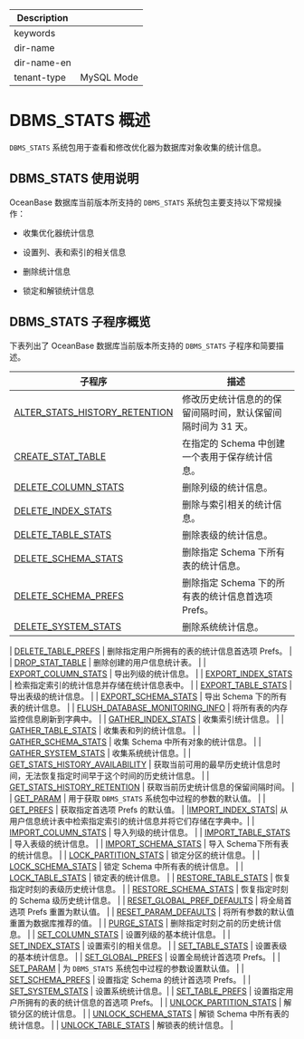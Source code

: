 | Description   |                 |
|---------------|-----------------|
| keywords      |                 |
| dir-name      |                 |
| dir-name-en   |                 |
| tenant-type   | MySQL Mode      |

# DBMS_STATS 概述 


`DBMS_STATS` 系统包用于查看和修改优化器为数据库对象收集的统计信息。

## DBMS_STATS 使用说明 

OceanBase 数据库当前版本所支持的 `DBMS_STATS` 系统包主要支持以下常规操作：

* 收集优化器统计信息 

* 设置列、表和索引的相关信息 

* 删除统计信息

* 锁定和解锁统计信息


## DBMS_STATS 子程序概览 

下表列出了 OceanBase 数据库当前版本所支持的 `DBMS_STATS` 子程序和简要描述。

|                   **子程序**                                 |                  **描述**                |
|-------------------------------------------------------------|------------------------------------------|
| [ALTER_STATS_HISTORY_RETENTION](../15900.dbms-stats-mysql/200.alter-stats-history-retention-mysql.md)  | 修改历史统计信息的的保留间隔时间，默认保留间隔时间为 31 天。         |
| [CREATE_STAT_TABLE](../15900.dbms-stats-mysql/300.create-stat-table-mysql.md)              | 在指定的 Schema 中创建一个表用于保存统计信息。              |
| [DELETE_COLUMN_STATS](../15900.dbms-stats-mysql/400.delete-column-stats-mysql.md)            | 删除列级的统计信息。                               |
| [DELETE_INDEX_STATS](../15900.dbms-stats-mysql/500.delete-index-stats-mysql.md)             | 删除与索引相关的统计信息。                            |
| [DELETE_TABLE_STATS](../15900.dbms-stats-mysql/600.delete-table-stats-mysql.md)             | 删除表级的统计信息。                               |
| [DELETE_SCHEMA_STATS](../15900.dbms-stats-mysql/700.delete-schema-stats-mysql.md)            | 删除指定 Schema 下所有表的统计信息。                   |
| [DELETE_SCHEMA_PREFS](../15900.dbms-stats-mysql/800.delete-schema-prefs-mysql.md)            | 删除指定 Schema 下的所有表的统计信息首选项 Prefs。         |
| [DELETE_SYSTEM_STATS](860.delete-system-stats-mysql.md)                                   | 删除系统统计信息。|

| [DELETE_TABLE_PREFS](../15900.dbms-stats-mysql/900.delete-table-prefs-mysql.md)             | 删除指定用户所拥有的表的统计信息首选项 Prefs。               |
| [DROP_STAT_TABLE](../15900.dbms-stats-mysql/1000.drop-stat-table-mysql.md)                | 删除创建的用户信息统计表。                            |
| [EXPORT_COLUMN_STATS](../15900.dbms-stats-mysql/1100.export-column-stats-mysql.md)            | 导出列级的统计信息。                               |
| [EXPORT_INDEX_STATS](../15900.dbms-stats-mysql/1200.export-index-stats-mysql.md)             |  检索指定索引的统计信息并存储在统计信息表中。                            |
| [EXPORT_TABLE_STATS](../15900.dbms-stats-mysql/1300.export-table-stats-mysql.md)            | 导出表级的统计信息。                      |
| [EXPORT_SCHEMA_STATS](../15900.dbms-stats-mysql/1400.export-schema-stats-mysql.md)             |   导出 Schema 下的所有表的统计信息。                 |
| [FLUSH_DATABASE_MONITORING_INFO](../15900.dbms-stats-mysql/1500.flush-database-monitoring-info-mysql.md) | 将所有表的内存监控信息刷新到字典中。                       |
| [GATHER_INDEX_STATS](../15900.dbms-stats-mysql/1600.gather-index-stats-mysql.md)             | 收集索引统计信息。                                                     |
| [GATHER_TABLE_STATS](../15900.dbms-stats-mysql/1700.gather-table-stats-mysql.md)             |  收集表和列的统计信息。        |
| [GATHER_SCHEMA_STATS](../15900.dbms-stats-mysql/1800.gather-schema-stats-mysql.md)            | 收集 Schema 中所有对象的统计信息。                    |
| [GATHER_SYSTEM_STATS](1850.gather-system-stats-mysql.md)                                    | 收集系统统计信息。|
| [GET_STATS_HISTORY_AVAILABILITY](../15900.dbms-stats-mysql/1900.get-stats-history-availability-mysql.md) | 获取当前可用的最早历史统计信息时间，无法恢复指定时间早于这个时间的历史统计信息。 |
| [GET_STATS_HISTORY_RETENTION](../15900.dbms-stats-mysql/2000.get-stats-history-retention-mysql.md)    | 获取当前历史统计信息的保留间隔时间。                       |
| [GET_PARAM](../15900.dbms-stats-mysql/2100.get-param-mysql.md)                      | 用于获取 `DBMS_STATS` 系统包中过程的参数的默认值。         |
| [GET_PREFS](../15900.dbms-stats-mysql/2200.get-prefs-mysql.md)                      | 获取指定首选项 Prefs 的默认值。                      |
|[IMPORT_INDEX_STATS](../15900.dbms-stats-mysql/2300.import-index-stats-mysql.md)| 从用户信息统计表中检索指定索引的统计信息并将它们存储在字典中。|
| [IMPORT_COLUMN_STATS](../15900.dbms-stats-mysql/2400.import-column-stats-mysql.md)            | 导入列级的统计信息。                               |
| [IMPORT_TABLE_STATS](../15900.dbms-stats-mysql/2500.import-table-stats-mysql.md)             | 导入表级的统计信息。                               |
| [IMPORT_SCHEMA_STATS](../15900.dbms-stats-mysql/2600.import-schema-stats-mysql.md)            | 导入 Schema下所有表的统计信息。                      |
| [LOCK_PARTITION_STATS](../15900.dbms-stats-mysql/2700.lock-partition-stats-mysql.md)           | 锁定分区的统计信息。                               |
| [LOCK_SCHEMA_STATS](../15900.dbms-stats-mysql/2800.lock-schema-stats-mysql.md)              | 锁定 Schema 中所有表的统计信息。                     |
| [LOCK_TABLE_STATS](../15900.dbms-stats-mysql/2900.lock-table-stats-mysql.md)               | 锁定表的统计信息。                                |
| [RESTORE_TABLE_STATS](../15900.dbms-stats-mysql/3000.restore-table-stats-mysql.md)            | 恢复指定时刻的表级历史统计信息。                         |
| [RESTORE_SCHEMA_STATS](../15900.dbms-stats-mysql/3100.restore-schema-stats-mysql.md)           | 恢复指定时刻的 Schema 级历史统计信息。                  |
| [RESET_GLOBAL_PREF_DEFAULTS](../15900.dbms-stats-mysql/3200.reset-global-pref-defaults-mysql.md)     | 将全局首选项  Prefs 重置为默认值。                    |
| [RESET_PARAM_DEFAULTS](../15900.dbms-stats-mysql/3300.reset-param-defaults-mysql.md)           | 将所有参数的默认值重置为数据库推荐的值。                     |
| [PURGE_STATS](../15900.dbms-stats-mysql/3400.purge-stats-mysql.md)                    | 删除指定时刻之前的历史统计信息。                         |
| [SET_COLUMN_STATS](../15900.dbms-stats-mysql/3500.set-column-stats-mysql.md)               | 设置列级的基本统计信息。                             |
| [SET_INDEX_STATS](../15900.dbms-stats-mysql/3600.set-index-stats-mysql.md)                | 设置索引的相关信息。                               |
| [SET_TABLE_STATS](../15900.dbms-stats-mysql/3700.set-table-stats-mysql.md)                | 设置表级的基本统计信息。                             |
| [SET_GLOBAL_PREFS](../15900.dbms-stats-mysql/3800.set-global-prefs-mysql.md)               | 设置全局统计首选项 Prefs。                         |
| [SET_PARAM](../15900.dbms-stats-mysql/3900.set-param-mysql.md)                      | 为 `DBMS_STATS` 系统包中过程的参数设置默认值。           |
| [SET_SCHEMA_PREFS](../15900.dbms-stats-mysql/4000.set-schema-prefs-mysql.md)               | 设置指定 Schema 的统计首选项 Prefs。            |
| [SET_SYSTEM_STATS](4050.set-system-stats-mysql.md)                                    | 设置系统统计信息。|
| [SET_TABLE_PREFS](../15900.dbms-stats-mysql/4100.set-table-prefs-mysql.md)                | 设置指定用户所拥有的表的统计信息的首选项 Prefs。              |
| [UNLOCK_PARTITION_STATS](../15900.dbms-stats-mysql/4200.unlock-partition-stats-mysql.md)         | 解锁分区的统计信息。                               |
| [UNLOCK_SCHEMA_STATS](../15900.dbms-stats-mysql/4300.unlock-schema-stats-mysql.md)            | 解锁 Schema 中所有表的统计信息。                     |
| [UNLOCK_TABLE_STATS](../15900.dbms-stats-mysql/4400.unlock-table-stats-mysql.md)             | 解锁表的统计信息。                                |


